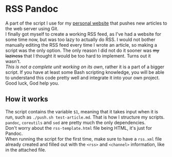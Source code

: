 # RSS Pandoc
A part of the script I use for my [personal website](https://2006.digital) that pushes new articles to the web server using Git.\
I finally got myself to create a working RSS feed, as I've had a website for some time now, but was too lazy to actually do RSS. I would not bother manually editing the RSS feed every time I wrote an article, so making a script was the only option. The only reason I did not do it sooner was ~~my laziness~~ that I thought it would be too hard to implement. Turns out it wasn't.
\
_This is not a complete unit working on its own_, rather it is a part of a bigger script. If you have at least some Bash scripting knowledge, you will be able to understand this code pretty well and integrate it into your own project. Good luck, God help you.

## How it works
The script contains the variable `$1`, meaning that it takes input when it is run, such as `./push.sh test-article.md`. That is how I structure my scripts.\
`pandoc`, `coreutils` and `sed` are pretty much the only dependencies.\
Don't worry about the `rss-template.html` file being HTML, it's just for Pandoc.
\
When running the script for the first time, make sure to have a `rss.xml` file already created and filled out with the `<rss>` and `<channel>` information, like in the attached file.
